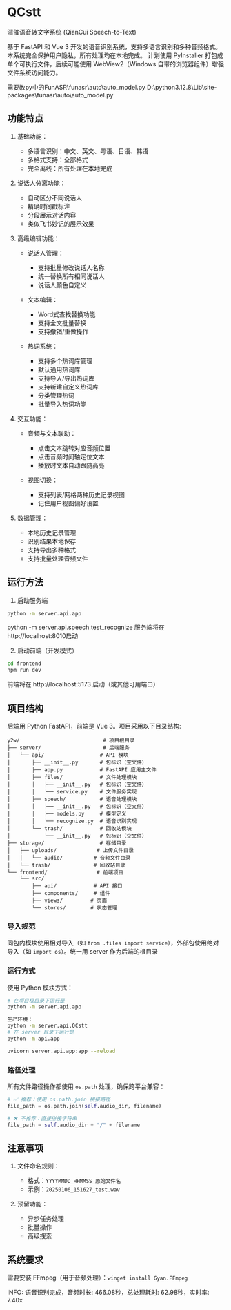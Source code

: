 # QCstt

潜催语音转文字系统 (QianCui Speech-to-Text)

基于 FastAPI 和 Vue 3 开发的语音识别系统，支持多语言识别和多种音频格式。
本系统完全保护用户隐私，所有处理均在本地完成。
计划使用 PyInstaller 打包成单个可执行文件，后续可能使用 WebView2（Windows 自带的浏览器组件）增强文件系统访问能力。





需要改py中的FunASR\funasr\auto\auto_model.py
D:\python3.12.8\Lib\site-packages\funasr\auto\auto_model.py




## 功能特点

1. 基础功能：
   - 多语言识别：中文、英文、粤语、日语、韩语
   - 多格式支持：全部格式
   - 完全离线：所有处理在本地完成

2. 说话人分离功能：
   - 自动区分不同说话人
   - 精确时间戳标注
   - 分段展示对话内容
   - 类似飞书妙记的展示效果

3. 高级编辑功能：
   - 说话人管理：
     * 支持批量修改说话人名称
     * 统一替换所有相同说话人
     * 说话人颜色自定义
   
   - 文本编辑：
     * Word式查找替换功能
     * 支持全文批量替换
     * 支持撤销/重做操作
   
   - 热词系统：
     * 支持多个热词库管理
     * 默认通用热词库
     * 支持导入/导出热词库
     * 支持新建自定义热词库
     * 分类管理热词
     * 批量导入热词功能

4. 交互功能：
   - 音频与文本联动：
     * 点击文本跳转对应音频位置
     * 点击音频时间轴定位文本
     * 播放时文本自动跟随高亮
   
   - 视图切换：
     * 支持列表/网格两种历史记录视图
     * 记住用户视图偏好设置

5. 数据管理：
   - 本地历史记录管理
   - 识别结果本地保存
   - 支持导出多种格式
   - 支持批量处理音频文件


## 运行方法

1. 启动服务端
```bash
python -m server.api.app
```
python -m server.api.speech.test_recognize
服务端将在  http://localhost:8010启动

2. 启动前端（开发模式）
```bash
cd frontend
npm run dev
```
前端将在 http://localhost:5173 启动（或其他可用端口）


## 项目结构
后端用 Python FastAPI，前端是 Vue 3。项目采用以下目录结构:

```
y2w/                           # 项目根目录
├── server/                    # 后端服务
│   └── api/                  # API 模块
│       ├── __init__.py       # 包标识（空文件）
│       ├── app.py            # FastAPI 应用主文件
│       ├── files/            # 文件处理模块
│       │   ├── __init__.py   # 包标识（空文件）
│       │   └── service.py    # 文件服务实现
│       ├── speech/           # 语音处理模块
│       │   ├── __init__.py   # 包标识（空文件）
│       │   ├── models.py     # 模型定义
│       │   └── recognize.py  # 语音识别实现
│       └── trash/            # 回收站模块
│           └── __init__.py   # 包标识（空文件）
├── storage/                  # 存储目录
│   ├── uploads/             # 上传文件目录
│   │   └── audio/          # 音频文件目录
│   └── trash/              # 回收站目录
└── frontend/                # 前端项目
    └── src/
        ├── api/            # API 接口
        ├── components/     # 组件
        ├── views/         # 页面
        └── stores/        # 状态管理
```

### 导入规范
同包内模块使用相对导入（如 `from .files import service`），外部包使用绝对导入（如 `import os`）。统一用 server 作为后端的根目录

### 运行方式

使用 Python 模块方式：
```bash
# 在项目根目录下运行是
python -m server.api.app

生产环境：
python -m server.api.QCstt
# 在 server 目录下运行是
python -m api.app

uvicorn server.api.app:app --reload
```

### 路径处理
所有文件路径操作都使用 `os.path` 处理，确保跨平台兼容：
```python
# ✅ 推荐：使用 os.path.join 拼接路径
file_path = os.path.join(self.audio_dir, filename)

# ❌ 不推荐：直接拼接字符串
file_path = self.audio_dir + "/" + filename
```


## 注意事项

1. 文件命名规则：
   - 格式：`YYYYMMDD_HHMMSS_原始文件名`
   - 示例：`20250106_151627_test.wav`


2. 预留功能：
   - 异步任务处理
   - 批量操作
   - 高级搜索


## 系统要求
需要安装 FFmpeg（用于音频处理）：`winget install Gyan.FFmpeg`

INFO: 语音识别完成，音频时长: 466.08秒，总处理耗时: 62.98秒，实时率: 7.40x 